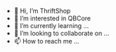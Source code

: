 - 👋 Hi, I’m ThriftShop
- 👀 I’m interested in QBCore
- 🌱 I’m currently learning ...
- 💞️ I’m looking to collaborate on ...
- 📫 How to reach me ...

<!---
Carrito9920/Carrito9920 is a ✨ special ✨ repository because its `README.md` (this file) appears on your GitHub profile.
You can click the Preview link to take a look at your changes.
--->
